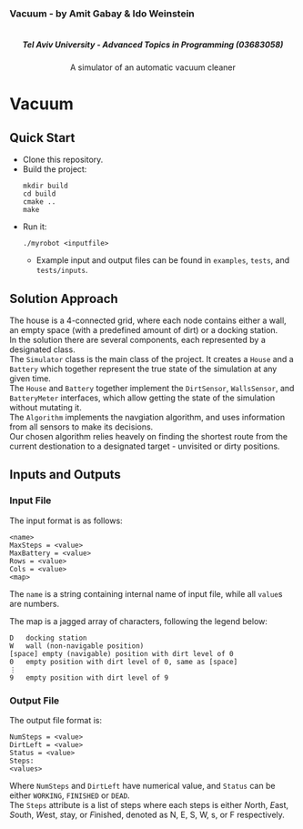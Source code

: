 <div style="clear: both">
  <h3 style="display: inline-block" align="center">Vacuum - by Amit Gabay & Ido Weinstein</h3>
</div>
<h5 align="center">Tel Aviv University - Advanced Topics in Programming (03683058)</h5>
<p align="center">
  A simulator of an automatic vacuum cleaner
</p>

# Vacuum
## Quick Start
* Clone this repository.
* Build the project:
  ```
  mkdir build
  cd build
  cmake ..
  make
  ```
* Run it:
  ```
  ./myrobot <inputfile>
  ```
  * Example input and output files can be found in `examples`, `tests`, and `tests/inputs`.

## Solution Approach
The house is a 4-connected grid, where each node contains either a wall, an empty space (with a predefined amount of dirt) or a docking station. <br>
In the solution there are several components, each represented by a designated class. <br>
The `Simulator` class is the main class of the project. It creates a `House` and a `Battery` which together represent the true state of the simulation at any given time. <br>
The `House` and `Battery` together implement the `DirtSensor`, `WallsSensor`, and `BatteryMeter` interfaces, which allow getting the state of the simulation without mutating it. <br>
The `Algorithm` implements the navgiation algorithm, and uses information from all sensors to make its decisions. <br>
Our chosen algorithm relies heavely on finding the shortest route from the current destionation to a designated target - unvisited or dirty positions. <br>

## Inputs and Outputs
### Input File
The input format is as follows:
```
<name>
MaxSteps = <value>
MaxBattery = <value>
Rows = <value>
Cols = <value>
<map>
```

The `name` is a string containing internal name of input file, while all `value`s are numbers.

The map is a jagged array of characters, following the legend below:
```
D	docking station
W	wall (non-navigable position)
[space]	empty (navigable) position with dirt level of 0
0	empty position with dirt level of 0, same as [space]
⋮
9	empty position with dirt level of 9
```

### Output File
The output file format is:
```
NumSteps = <value>
DirtLeft = <value>
Status = <value>
Steps:
<values>
```

Where `NumSteps` and `DirtLeft` have numerical value, and `Status` can be either `WORKING`, `FINISHED` or `DEAD`. <br>
The `Steps` attribute is a list of steps where each steps is either *N*orth, *E*ast, *S*outh, *W*est, *s*tay, or *F*inished, denoted as N, E, S, W, s, or F respectively.
